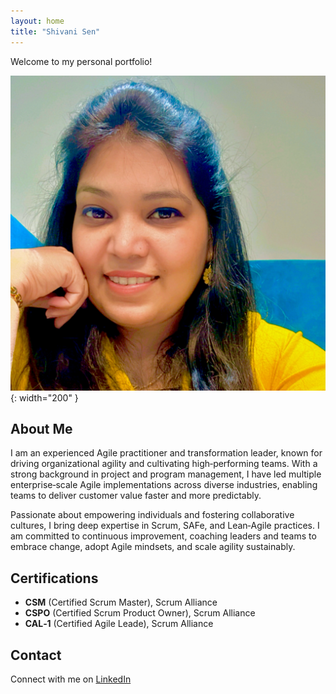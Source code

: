 ```yaml
---
layout: home
title: "Shivani Sen"
---
```


Welcome to my personal portfolio!

![Profile Photo](/Profile.jpg){: width="200" }

## About Me

I am an experienced Agile practitioner and transformation leader, known for driving organizational agility and cultivating high‑performing teams. With a strong background in project and program management, I have led multiple enterprise‑scale Agile implementations across diverse industries, enabling teams to deliver customer value faster and more predictably.

Passionate about empowering individuals and fostering collaborative cultures, I bring deep expertise in Scrum, SAFe, and Lean‑Agile practices. I am committed to continuous improvement, coaching leaders and teams to embrace change, adopt Agile mindsets, and scale agility sustainably.

## Certifications

- **CSM** (Certified Scrum Master), Scrum Alliance  
- **CSPO** (Certified Scrum Product Owner), Scrum Alliance  
- **CAL‑1** (Certified Agile Leade), Scrum Alliance

## Contact

Connect with me on [LinkedIn](https://www.linkedin.com/in/shivanisen12/)
